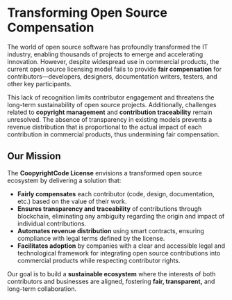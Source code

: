 # Transforming Open Source Compensation

The world of open source software has profoundly transformed the IT industry, enabling thousands of projects to emerge and accelerating innovation. However, despite widespread use in commercial products, the current open source licensing model fails to provide **fair compensation** for contributors—developers, designers, documentation writers, testers, and other key participants.

This lack of recognition limits contributor engagement and threatens the long-term sustainability of open source projects. Additionally, challenges related to **copyright management** and **contribution traceability** remain unresolved. The absence of transparency in existing models prevents a revenue distribution that is proportional to the actual impact of each contribution in commercial products, thus undermining fair compensation.

## Our Mission

The **CoopyrightCode License** envisions a transformed open source ecosystem by delivering a solution that:

- **Fairly compensates** each contributor (code, design, documentation, etc.) based on the value of their work.
- **Ensures transparency and traceability** of contributions through blockchain, eliminating any ambiguity regarding the origin and impact of individual contributions.
- **Automates revenue distribution** using smart contracts, ensuring compliance with legal terms defined by the license.
- **Facilitates adoption** by companies with a clear and accessible legal and technological framework for integrating open source contributions into commercial products while respecting contributor rights.

Our goal is to build a **sustainable ecosystem** where the interests of both contributors and businesses are aligned, fostering **fair, transparent,** and long-term collaboration.
